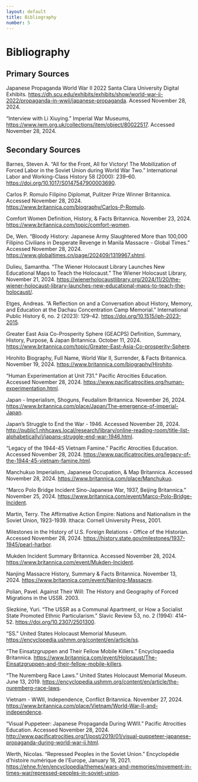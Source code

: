 ```yaml
---
layout: default
title: Bibliography
number: 5
---
```


# Bibliography

## Primary Sources
Japanese Propaganda  World War II 2022  Santa Clara University Digital Exhibits. https://dh.scu.edu/exhibits/exhibits/show/world-war-ii-2022/propaganda-in-wwii/japanese-propaganda. Acessed November 28, 2024.

“Interview with Li Xiuying.” Imperial War Museums, https://www.iwm.org.uk/collections/item/object/80022517. Accessed November 28, 2024.
## Secondary Sources

Barnes, Steven A. “All for the Front, All for Victory! The Mobilization of Forced Labor in the Soviet Union during World War Two.” International Labor and Working-Class History 58 (2000): 239–60. https://doi.org/10.1017/S0147547900003690.

Carlos P. Romulo  Filipino Diplomat, Pulitzer Prize Winner  Britannica. Accessed November 28, 2024. https://www.britannica.com/biography/Carlos-P-Romulo.

Comfort Women  Definition, History, & Facts  Britannica. November 23, 2024. https://www.britannica.com/topic/comfort-women.

De, Wen. “Bloody History: Japanese Army Slaughtered More than 100,000 Filipino Civilians in Desperate Revenge in Manila Massacre - Global Times.” Accessed November 28, 2024. https://www.globaltimes.cn/page/202409/1319967.shtml.

Dulieu, Samantha. “The Wiener Holocaust Library Launches New Educational Maps to Teach the Holocaust.” The Wiener Holocaust Library, November 21, 2024. https://wienerholocaustlibrary.org/2024/11/20/the-wiener-holocaust-library-launches-new-educational-maps-to-teach-the-holocaust/.

Etges, Andreas. “A Reflection on and a Conversation about History, Memory, and Education at the Dachau Concentration Camp Memorial.” International Public History 6, no. 2 (2023): 129–42. https://doi.org/10.1515/iph-2023-2015.

Greater East Asia Co-Prosperity Sphere (GEACPS)  Definition, Summary, History, Purpose, & Japan  Britannica. October 11, 2024. https://www.britannica.com/topic/Greater-East-Asia-Co-prosperity-Sphere.

Hirohito  Biography, Full Name, World War II, Surrender, & Facts  Britannica. November 19, 2024. https://www.britannica.com/biography/Hirohito.

“Human Experimentation at Unit 731.” Pacific Atrocities Education. Accessed November 28, 2024. https://www.pacificatrocities.org/human-experimentation.html.

Japan - Imperialism, Shoguns, Feudalism  Britannica. November 26, 2024. https://www.britannica.com/place/Japan/The-emergence-of-imperial-Japan.

Japan’s Struggle to End the War - 1946. Accessed November 28, 2024. http://public1.nhhcaws.local/research/library/online-reading-room/title-list-alphabetically/j/japans-struggle-end-war-1946.html.

“Legacy of the 1944-45 Vietnam Famine.” Pacific Atrocities Education. Accessed November 28, 2024. https://www.pacificatrocities.org/legacy-of-the-1944-45-vietnam-famine.html.

Manchukuo  Imperialism, Japanese Occupation, & Map  Britannica. Accessed November 28, 2024. https://www.britannica.com/place/Manchukuo.

“Marco Polo Bridge Incident  Sino-Japanese War, 1937, Beijing  Britannica.” November 25, 2024. https://www.britannica.com/event/Marco-Polo-Bridge-Incident.

Martin, Terry. The Affirmative Action Empire: Nations and Nationalism in the Soviet Union, 1923-1939. Ithaca: Cornell University Press, 2001.

Milestones in the History of U.S. Foreign Relations - Office of the Historian. Accessed November 28, 2024. https://history.state.gov/milestones/1937-1945/pearl-harbor.

Mukden Incident  Summary  Britannica. Accessed November 28, 2024. https://www.britannica.com/event/Mukden-Incident.

Nanjing Massacre  History, Summary & Facts  Britannica. November 13, 2024. https://www.britannica.com/event/Nanjing-Massacre.

Polian, Pavel. Against Their Will: The History and Geography of Forced Migrations in the USSR. 2003.

Slezkine, Yuri. “The USSR as a Communal Apartment, or How a Socialist State Promoted Ethnic Particularism.” Slavic Review 53, no. 2 (1994): 414–52. https://doi.org/10.2307/2501300.

“SS.” United States Holocaust Memorial Museum. https://encyclopedia.ushmm.org/content/en/article/ss.

“The Einsatzgruppen and Their Fellow Mobile Killers.” Encyclopaedia Britannica. https://www.britannica.com/event/Holocaust/The-Einsatzgruppen-and-their-fellow-mobile-killers.

“The Nuremberg Race Laws.” United States Holocaust Memorial Museum. June 13, 2019. https://encyclopedia.ushmm.org/content/en/article/the-nuremberg-race-laws.

Vietnam - WWII, Independence, Conflict  Britannica. November 27, 2024. https://www.britannica.com/place/Vietnam/World-War-II-and-independence.

“Visual Puppeteer: Japanese Propaganda During WWII.” Pacific Atrocities Education. Accessed November 28, 2024. http://www.pacificatrocities.org/1/post/2019/01/visual-puppeteer-japanese-propaganda-during-world-war-ii.html.

Werth, Nicolas. “Repressed Peoples in the Soviet Union.” Encyclopédie d'histoire numérique de l'Europe, January 18, 2021. https://ehne.fr/en/encyclopedia/themes/wars-and-memories/movement-in-times-war/repressed-peoples-in-soviet-union.

